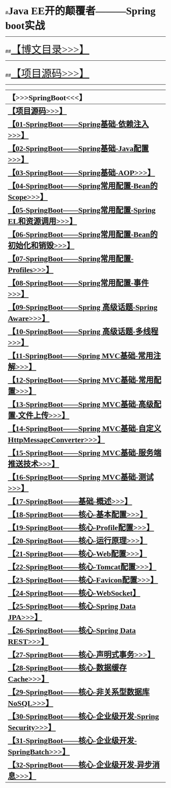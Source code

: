 #<font size="6" face="黑体">**Java EE开的颠覆者———Spring boot实战**</font>

----------
##<font size="6" face="黑体">[【博文目录>>>】](http://blog.csdn.net/derrantcm/article/details/73456550)</font>

----------

##<font size="6" face="黑体">[【项目源码>>>】](https://github.com/Wang-Jun-Chao/JavaEE_And_SpringBoot)</font>

----------
| <font size="5" face="Consolas">**【>>>SpringBoot<<<】**</font> |
| :--- | 
| <font size="5" face="黑体">**[【项目源码>>>】](https://github.com/Wang-Jun-Chao/JavaEE_And_SpringBoot)**</font> |
| <font size="5" face="黑体">**[【01-SpringBoot——Spring基础-依赖注入>>>】](http://blog.csdn.net/DERRANTCM/article/details/76040057)**</font> |
| <font size="5" face="黑体">**[【02-SpringBoot——Spring基础-Java配置>>>】](http://blog.csdn.net/DERRANTCM/article/details/76100864)**</font> |
| <font size="5" face="黑体">**[【03-SpringBoot——Spring基础-AOP>>>】](http://blog.csdn.net/DERRANTCM/article/details/76168306)**</font> |
| <font size="5" face="黑体">**[【04-SpringBoot——Spring常用配置-Bean的Scope>>>】](http://blog.csdn.net/derrantcm/article/details/73456550)**</font> |
| <font size="5" face="黑体">**[【05-SpringBoot——Spring常用配置-Spring EL和资源调用>>>】](http://blog.csdn.net/DERRANTCM/article/details/76409138)**</font> |
| <font size="5" face="黑体">**[【06-SpringBoot——Spring常用配置-Bean的初始化和销毁>>>】](http://blog.csdn.net/DERRANTCM/article/details/76474593)**</font> |
| <font size="5" face="黑体">**[【07-SpringBoot——Spring常用配置-Profiles>>>】](http://blog.csdn.net/DERRANTCM/article/details/76566024)**</font> |
| <font size="5" face="黑体">**[【08-SpringBoot——Spring常用配置-事件>>>】](http://blog.csdn.net/DERRANTCM/article/details/76602220)**</font> |
| <font size="5" face="黑体">**[【09-SpringBoot——Spring 高级话题-Spring Aware>>>】](http://blog.csdn.net/DERRANTCM/article/details/76652951)**</font> |
| <font size="5" face="黑体">**[【10-SpringBoot——Spring 高级话题-多线程>>>】](http://blog.csdn.net/DERRANTCM/article/details/76796901)**</font> |
| <font size="5" face="黑体">**[【11-SpringBoot——Spring MVC基础-常用注解>>>】](http://blog.csdn.net/DERRANTCM/article/details/76864489)**</font> |
| <font size="5" face="黑体">**[【12-SpringBoot——Spring MVC基础-常用配置>>>】](http://blog.csdn.net/DERRANTCM/article/details/76946311)**</font> |
| <font size="5" face="黑体">**[【13-SpringBoot——Spring MVC基础-高级配置-文件上传>>>】](http://blog.csdn.net/DERRANTCM/article/details/77076087)**</font> |
| <font size="5" face="黑体">**[【14-SpringBoot——Spring MVC基础-自定义HttpMessageConverter>>>】](http://blog.csdn.net/DERRANTCM/article/details/77104957)**</font> |
| <font size="5" face="黑体">**[【15-SpringBoot——Spring MVC基础-服务端推送技术>>>】](http://blog.csdn.net/DERRANTCM/article/details/77152131)**</font> |
| <font size="5" face="黑体">**[【16-SpringBoot——Spring MVC基础-测试>>>】](http://blog.csdn.net/DERRANTCM/article/details/77175458)**</font> |
| <font size="5" face="黑体">**[【17-SpringBoot——基础-概述>>>】](http://blog.csdn.net/DERRANTCM/article/details/77206522)**</font> |
| <font size="5" face="黑体">**[【18-SpringBoot——核心-基本配置>>>】](http://blog.csdn.net/DERRANTCM/article/details/77284924)**</font> |
| <font size="5" face="黑体">**[【19-SpringBoot——核心-Profile配置>>>】](http://blog.csdn.net/DERRANTCM/article/details/77351580)**</font> |
| <font size="5" face="黑体">**[【20-SpringBoot——核心-运行原理>>>】](http://blog.csdn.net/DERRANTCM/article/details/77422416)**</font> |
| <font size="5" face="黑体">**[【21-SpringBoot——核心-Web配置>>>】](http://blog.csdn.net/DERRANTCM/article/details/77439900)**</font> |
| <font size="5" face="黑体">**[【22-SpringBoot——核心-Tomcat配置>>>】](http://blog.csdn.net/DERRANTCM/article/details/77493907)**</font> |
| <font size="5" face="黑体">**[【23-SpringBoot——核心-Favicon配置>>>】](http://blog.csdn.net/DERRANTCM/article/details/77519628)**</font> |
| <font size="5" face="黑体">**[【24-SpringBoot——核心-WebSocket】](http://blog.csdn.net/DERRANTCM/article/details/77547337)**</font> |
| <font size="5" face="黑体">**[【25-SpringBoot——核心-Spring Data JPA>>>】](http://blog.csdn.net/DERRANTCM/article/details/77618993)**</font> |
| <font size="5" face="黑体">**[【26-SpringBoot——核心-Spring Data REST>>>】](http://blog.csdn.net/DERRANTCM/article/details/77814818)**</font> |
| <font size="5" face="黑体">**[【27-SpringBoot——核心-声明式事务>>>】](http://blog.csdn.net/DERRANTCM/article/details/77832676)**</font> |
| <font size="5" face="黑体">**[【28-SpringBoot——核心-数据缓存Cache>>>】](http://blog.csdn.net/DERRANTCM/article/details/77846993)**</font> |
| <font size="5" face="黑体">**[【29-SpringBoot——核心-非关系型数据库NoSQL>>>】](http://blog.csdn.net/DERRANTCM/article/details/77861730)**</font> |
| <font size="5" face="黑体">**[【30-SpringBoot——核心-企业级开发-Spring Security>>>】](http://blog.csdn.net/DERRANTCM/article/details/77876638)**</font> |
| <font size="5" face="黑体">**[【31-SpringBoot——核心-企业级开发-SpringBatch>>>】](http://blog.csdn.net/DERRANTCM/article/details/77890370)**</font> |
| <font size="5" face="黑体">**[【32-SpringBoot——核心-企业级开发-异步消息>>>】](http://blog.csdn.net/DERRANTCM/article/details/77905474)**</font> |
